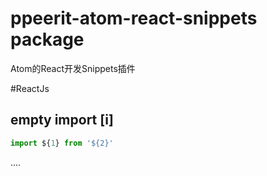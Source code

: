 # ppeerit-atom-react-snippets package

Atom的React开发Snippets插件

#ReactJs

## empty import [i]
```javascript
import ${1} from '${2}'
```




....
